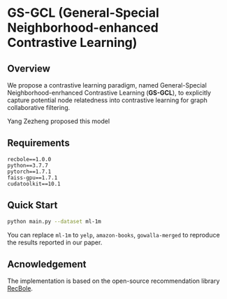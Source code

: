 # GS-GCL (General-Special Neighborhood-enhanced Contrastive Learning)

## Overview

We propose a contrastive learning paradigm, named General-Special Neighborhood-enrhanced Contrastive Learning (**GS-GCL**), to explicitly capture potential node relatedness into contrastive learning for graph collaborative filtering.

Yang Zezheng proposed this model


## Requirements

```
recbole==1.0.0
python==3.7.7
pytorch==1.7.1
faiss-gpu==1.7.1
cudatoolkit==10.1
```



## Quick Start

```bash
python main.py --dataset ml-1m
```

You can replace `ml-1m` to `yelp`, `amazon-books`, `gowalla-merged` to reproduce the results reported in our paper.



## Acnowledgement

The implementation is based on the open-source recommendation library [RecBole](https://github.com/RUCAIBox/RecBole).



